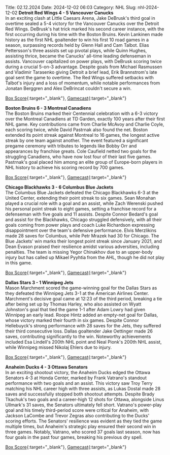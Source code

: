 Title: 02.12.2024
Date: 2024-12-02 06:03
Category: NHL 
Slug: nhl-2024-12-02 
**Detroit Red Wings 4 - 5 Vancouver Canucks**  
In an exciting clash at Little Caesars Arena, Jake DeBrusk's third goal in overtime sealed a 5-4 victory for the Vancouver Canucks over the Detroit Red Wings. DeBrusk's hat trick marked his second career instance, with the first occurring during his time with the Boston Bruins. Kevin Lankinen made history as the first NHL goaltender to win his first 10 road games in a season, surpassing records held by Glenn Hall and Cam Talbot. Elias Pettersson's three assists set up pivotal plays, while Quinn Hughes, assisting thrice, became the Canucks' all-time leading defenseman in assists. Vancouver capitalized on power plays, with DeBrusk scoring twice during a crucial 5-on-3 advantage. Despite goals from Michael Rasmussen and Vladimir Tarasenko giving Detroit a brief lead, Erik Brannstrom's late goal sent the game to overtime. The Red Wings suffered setbacks with Talbot's injury and a loss of momentum, while notable performances from Jonatan Berggren and Alex DeBrincat couldn't secure a win. 

[Box Score](/gamecenter/van-vs-det/2024/12/01/2024020388){:target="_blank"}, [Gamecast](https://www.nhl.com/news/vancouver-canucks-detroit-red-wings-game-recap-december-1){:target="_blank"}<br>

**Boston Bruins 6 - 3 Montreal Canadiens**  
The Boston Bruins marked their Centennial celebration with a 6-3 victory over the Montreal Canadiens at TD Garden, exactly 100 years after their first NHL game. Key contributions came from Charlie McAvoy and Charlie Coyle, each scoring twice, while David Pastrnak also found the net. Boston extended its point streak against Montreal to 16 games, the longest active streak by one team against another. The event featured a significant pregame ceremony with tributes to legends like Bobby Orr and appearances by franchise greats. Cole Caufield netted two goals for the struggling Canadiens, who have now lost four of their last five games. Pastrnak's goal placed him among an elite group of Europe-born players in NHL history to achieve his scoring record by 700 games. 

[Box Score](/gamecenter/mtl-vs-bos/2024/12/01/2024020389){:target="_blank"}, [Gamecast](https://www.nhl.com/news/montreal-canadiens-boston-bruins-game-recap-december-1){:target="_blank"}<br>

**Chicago Blackhawks 3 - 6 Columbus Blue Jackets**  
The Columbus Blue Jackets defeated the Chicago Blackhawks 6-3 at the United Center, extending their point streak to six games. Sean Monahan played a crucial role with a goal and an assist, while Zach Werenski pushed his personal point streak to eight games, setting a franchise record for a defenseman with five goals and 11 assists. Despite Connor Bedard's goal and assist for the Blackhawks, Chicago struggled defensively, with all their goals coming from power plays and coach Luke Richardson expressing disappointment over the team's defensive performance. Elvis Merzlikins made 28 saves for Columbus, while Petr Mrazek had 30 for Chicago. The Blue Jackets' win marks their longest point streak since January 2021, and Dean Evason praised their resilience amidst various adversities, including penalties. The team is missing Yegor Chinakhov due to an upper-body injury but has called up Mikael Pyyhtia from the AHL, though he did not play in this game. 

[Box Score](/gamecenter/cbj-vs-chi/2024/12/01/2024020390){:target="_blank"}, [Gamecast](https://www.nhl.com/news/columbus-blue-jackets-chicago-blackhawks-game-recap-december-1){:target="_blank"}<br>

**Dallas Stars 3 - 1 Winnipeg Jets**  
Mason Marchment scored the game-winning goal for the Dallas Stars as they defeated the Winnipeg Jets 3-1 at the American Airlines Center. Marchment's decisive goal came at 12:23 of the third period, breaking a tie after being set up by Thomas Harley, who also assisted on Wyatt Johnston's goal that tied the game 1-1 after Adam Lowry had given Winnipeg an early lead. Roope Hintz added an empty-net goal for Dallas, whose victory marked their fourth in six games. Despite Connor Hellebuyck's strong performance with 28 saves for the Jets, they suffered their third consecutive loss. Dallas goaltender Jake Oettinger made 26 saves, contributing significantly to the win. Noteworthy achievements included Esa Lindell's 200th NHL point and Neal Pionk's 200th NHL assist, while Winnipeg missed Nikolaj Ehlers due to injury. 

[Box Score](/gamecenter/wpg-vs-dal/2024/12/01/2024020391){:target="_blank"}, [Gamecast](https://www.nhl.com/news/winnipeg-jets-dallas-stars-game-recap-december-1){:target="_blank"}<br>

**Anaheim Ducks 4 - 3 Ottawa Senators**  
In an exciting shootout victory, the Anaheim Ducks edged the Ottawa Senators 4-3 at Honda Center, marked by Frank Vatrano's standout performance with two goals and an assist. This victory saw Troy Terry matching his NHL career high with three assists, as Lukas Dostal made 28 saves and successfully stopped both shootout attempts. Despite Brady Tkachuk's two goals and a career-high 12 shots for Ottawa, alongside Linus Ullmark's 31 saves, the Senators ultimately fell short. Vatrano's power-play goal and his timely third-period score were critical for Anaheim, with Jackson LaCombe and Trevor Zegras also contributing to the Ducks' scoring efforts. The Senators' resilience was evident as they tied the game multiple times, but Anaheim's strategic play ensured their second win in three games. Notably, Vatrano, who scored 37 goals last season, now has four goals in the past four games, breaking his previous dry spell. 

[Box Score](/gamecenter/ott-vs-ana/2024/12/01/2024020392){:target="_blank"}, [Gamecast](https://www.nhl.com/news/ottawa-senators-anaheim-ducks-game-recap-december-1){:target="_blank"}<br>

